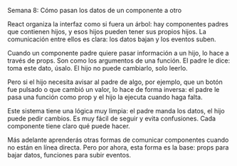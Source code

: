 Semana 8: Cómo pasan los datos de un componente a otro

React organiza la interfaz como si fuera un árbol: hay componentes padres que contienen hijos, y esos hijos pueden tener sus propios hijos. La comunicación entre ellos es clara: los datos bajan y los eventos suben.

Cuando un componente padre quiere pasar información a un hijo, lo hace a través de props. Son como los argumentos de una función. El padre le dice: toma este dato, úsalo. El hijo no puede cambiarlo, solo leerlo.

Pero si el hijo necesita avisar al padre de algo, por ejemplo, que un botón fue pulsado o que cambió un valor, lo hace de forma inversa: el padre le pasa una función como prop y el hijo la ejecuta cuando haga falta.

Este sistema tiene una lógica muy limpia: el padre manda los datos, el hijo puede pedir cambios. Es muy fácil de seguir y evita confusiones. Cada componente tiene claro qué puede hacer.

Más adelante aprenderás otras formas de comunicar componentes cuando no están en línea directa. Pero por ahora, esta forma es la base: props para bajar datos, funciones para subir eventos.


